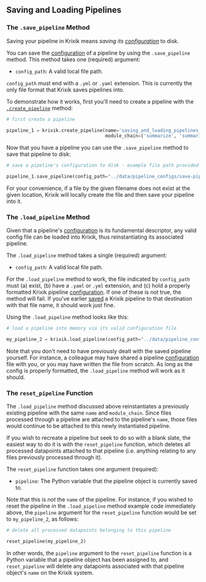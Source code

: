 ## Saving and Loading Pipelines

### The `.save_pipeline` Method

Saving your pipeline in Krixik means *saving its [configuration](../pipeline_creation/pipeline_config.md)* to disk.

You can save the [configuration](../pipeline_creation/pipeline_config.md) of a pipeline by using the `.save_pipeline` method. This method takes one (required) argument:

- `config_path`: A valid local file path.

`config_path` must end with a `.yml` or `.yaml` extension. This is currently the only file format that Krixik saves pipelines into.

To demonstrate how it works, first you'll need to create a pipeline with the [`.create_pipeline`](../pipeline_creation/create_pipeline.md) method:


```python
# first create a pipeline

pipeline_1 = krixik.create_pipeline(name='saving_and_loading_pipelines_1_summarize_summarize_keyword-db',
                                    module_chain=['summarize', 'summarize', 'keyword-db'])
```

Now that you have a pipeline you can use the `.save_pipeline` method to save that pipeline to disk:


```python
# save a pipeline's configuration to disk - example file path provided

pipeline_1.save_pipeline(config_path="../data/pipeline_configs/save-pipeline-demo.yaml")
```

For your convenience, if a file by the given filename does not exist at the given location, Krixik will locally create the file and then save your pipeline
 into it.

### The `.load_pipeline` Method

Given that a pipeline's [configuration](../pipeline_creation/pipeline_config.md) is its fundamental descriptor, any valid config file can be loaded into Krixik, thus reinstantiating its associated pipeline.

The `.load_pipeline` method takes a single (required) argument:

- `config_path`: A valid local file path.

For the `.load_pipeline` method to work, the file indicated by `config_path` must (a) exist, (b) have a `.yaml` or `.yml` extension, and (c) hold a properly formatted Krixik pipeline [configuration](../pipeline_creation/pipeline_config.md). If one of these is not true, the method will fail. If you've earlier [saved](#the-save_pipeline-method) a Krixik pipeline to that destination with that file name, it should work just fine. 

Using the `.load_pipeline` method looks like this:


```python
# load a pipeline into memory via its valid configuration file

my_pipeline_2 = krixik.load_pipeline(config_path="../data/pipeline_configs/save-pipeline-demo.yaml")
```

Note that you don't need to have previously dealt with the saved pipeline yourself. For instance, a colleague may have shared a pipeline [configuration](../system/pipeline_creation/pipeline_config.md) file with you, or you may have written the file from scratch. As long as the config is properly formatted, the `.load_pipeline` method will work as it should.

### The `reset_pipeline` Function

The `.load_pipeline` method discussed above reinstantiates a previously existing pipeline with the same `name` and `module_chain`. Since files processed through a pipeline are attached to the pipeline's `name`, those files would continue to be attached to this newly instantiated pipeline.

If you wish to recreate a pipeline but seek to do so with a blank slate, the easiest way to do it is with the `reset_pipeline` function, which deletes all processed datapoints attached to that pipeline (i.e. anything relating to any files previously processed through it).

The `reset_pipeline` function takes one argument (required):

- `pipeline`: The Python variable that the pipeline object is currently saved to.

Note that this is _not_ the `name` of the pipeline. For instance, if you wished to reset the pipeline in the `.load_pipeline` method example code immediately above, the `pipeline` argument for the `reset_pipeline` function would be set to `my_pipeline_2`, as follows:


```python
# delete all processed datapoints belonging to this pipeline

reset_pipeline(my_pipeline_2)
```

In other words, the `pipeline` argument to the `reset_pipeline` function is a Python variable that a pipeline object has been assigned to, and `reset_pipeline` will delete any datapoints associated with that pipeline object's `name` on the Krixik system.
